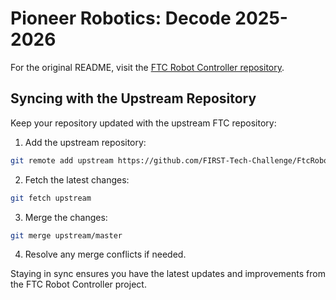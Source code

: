 # Pioneer Robotics: Decode 2025-2026

For the original README, visit the [FTC Robot Controller repository](https://github.com/FIRST-Tech-Challenge/FtcRobotController/blob/master/README.md).

## Syncing with the Upstream Repository

Keep your repository updated with the upstream FTC repository:

1. Add the upstream repository:
  ```bash
  git remote add upstream https://github.com/FIRST-Tech-Challenge/FtcRobotController
  ```

2. Fetch the latest changes:
  ```bash
  git fetch upstream
  ```

3. Merge the changes:
  ```bash
  git merge upstream/master
  ```

4. Resolve any merge conflicts if needed.

Staying in sync ensures you have the latest updates and improvements from the FTC Robot Controller project.